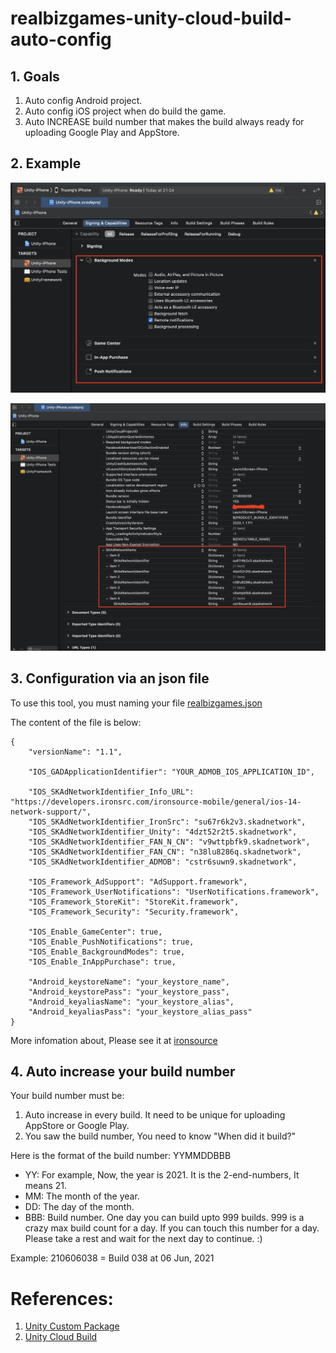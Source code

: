 # realbizgames-unity-cloud-build-auto-config

## 1. Goals
1. Auto config Android project.
2. Auto config iOS project when do build the game.
3. Auto INCREASE build number that makes the build always ready for uploading Google Play and AppStore.

## 2. Example

![Alt text](Samples~/Auto_Config_Capabilities.png?raw=true "Optional Title")

![Alt text](Samples~/Auto_Config_Info_Plist.png?raw=true "Optional Title")

## 3. Configuration via an json file

To use this tool, you must naming your file [realbizgames.json](https://github.com/truonguit2010/realbizgames-unity-cloud-build-auto-config/blob/main/Samples%7E/realbizgames.json) 

The content of the file is below:

```
{
    "versionName": "1.1",

    "IOS_GADApplicationIdentifier": "YOUR_ADMOB_IOS_APPLICATION_ID",

    "IOS_SKAdNetworkIdentifier_Info_URL": "https://developers.ironsrc.com/ironsource-mobile/general/ios-14-network-support/",
    "IOS_SKAdNetworkIdentifier_IronSrc": "su67r6k2v3.skadnetwork",
    "IOS_SKAdNetworkIdentifier_Unity": "4dzt52r2t5.skadnetwork",
    "IOS_SKAdNetworkIdentifier_FAN_N_CN": "v9wttpbfk9.skadnetwork",
    "IOS_SKAdNetworkIdentifier_FAN_CN": "n38lu8286q.skadnetwork",
    "IOS_SKAdNetworkIdentifier_ADMOB": "cstr6suwn9.skadnetwork",

    "IOS_Framework_AdSupport": "AdSupport.framework",
    "IOS_Framework_UserNotifications": "UserNotifications.framework",
    "IOS_Framework_StoreKit": "StoreKit.framework",
    "IOS_Framework_Security": "Security.framework",

    "IOS_Enable_GameCenter": true,
    "IOS_Enable_PushNotifications": true,
    "IOS_Enable_BackgroundModes": true,
    "IOS_Enable_InAppPurchase": true,
    
    "Android_keystoreName": "your_keystore_name",
    "Android_keystorePass": "your_keystore_pass",
    "Android_keyaliasName": "your_keystore_alias",
    "Android_keyaliasPass": "your_keystore_alias_pass"
}
```

More infomation about, Please see it at [ironsource](https://developers.ironsrc.com/ironsource-mobile/general/ios-14-network-support/)

## 4. Auto increase your build number
Your build number must be:
1. Auto increase in every build. It need to be unique for uploading AppStore or Google Play.
2. You saw the build number, You need to know "When did it build?"

Here is the format of the build number: YYMMDDBBB
- YY: For example, Now, the year is 2021. It is the 2-end-numbers, It means 21.
- MM: The month of the year.
- DD: The day of the month.
- BBB: Build number. One day you can build upto 999 builds. 999 is a crazy max build count for a day. If you can touch this number for a day. Please take a rest and wait for the next day to continue. :)

Example: 210606038 = Build 038 at 06 Jun, 2021

# References:
1. [Unity Custom Package](https://docs.unity3d.com/Manual/CustomPackages.html)
2. [Unity Cloud Build](https://docs.unity3d.com/Manual/UnityCloudBuild.html)

